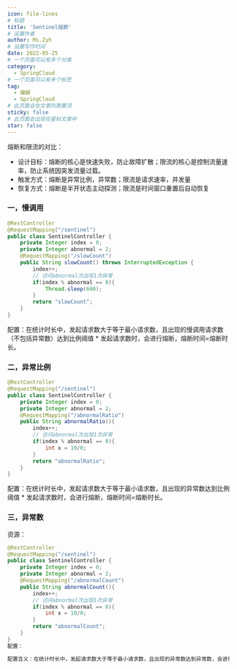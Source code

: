 ```yaml
---
icon: file-lines
# 标题
title: 'Sentinel熔断'
# 设置作者
author: Ms.Zyh
# 设置写作时间
date: 2022-05-25
# 一个页面可以有多个分类
category:
  - SpringCloud
# 一个页面可以有多个标签
tag:
  - 偏僻
  - SpringCloud
# 此页面会在文章列表置顶
sticky: false
# 此页面会出现在星标文章中
star: false
---
```


熔断和限流的对比：
- 设计目标：熔断的核心是快速失败，防止故障扩散；限流的核心是控制流量速率，防止系统因突发流量过载。
- 触发方式：熔断是异常比例，异常数；限流是请求速率，并发量
- 恢复方式：熔断是半开状态主动探测；限流是时间窗口重置后自动恢复
### 一，慢调用
```java
@RestController
@RequestMapping("/sentinel")
public class SentinelController {
    private Integer index = 0;
    private Integer abnormal = 2;
    @RequestMapping("/slowCount")
    public String slowCount() throws InterruptedException {
        index++;
        // 访问abnormal次出现1次异常
        if(index % abnormal == 0){
            Thread.sleep(600);
        }
        return "slowCount";
    }
}

```

配置：在统计时长中，发起请求数大于等于最小请求数，且出现的慢调用请求数（不包括异常数）达到比例阈值 * 发起请求数时，会进行熔断，熔断时间=熔断时长。

### 二，异常比例
```java
@RestController
@RequestMapping("/sentinel")
public class SentinelController {
    private Integer index = 0;
    private Integer abnormal = 2;
    @RequestMapping("/abnormalRatio")
    public String abnormalRatio(){
        index++;
        // 访问abnormal次出现1次异常
        if(index % abnormal == 0){
            int x = 10/0;
        }
        return "abnormalRatio";
    }
}
```
配置：在统计时长中，发起请求数大于等于最小请求数，且出现的异常数达到比例阈值 * 发起请求数时，会进行熔断，熔断时间=熔断时长。

### 三，异常数
资源：
```java
@RestController
@RequestMapping("/sentinel")
public class SentinelController {
    private Integer index = 0;
    private Integer abnormal = 2;
    @RequestMapping("/abnormalCount")
    public String abnormalCount(){
        index++;
        // 访问abnormal次出现1次异常
        if(index % abnormal == 0){
            int x = 10/0;
        }
        return "abnormalCount";
    }
}
配置：

配置含义：在统计时长中，发起请求数大于等于最小请求数，且出现的异常数达到异常数，会进行熔断，熔断时间=熔断时长。
